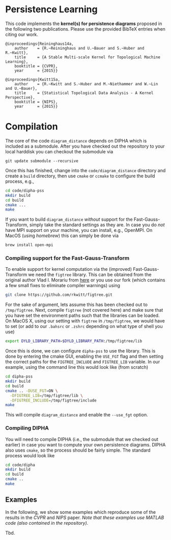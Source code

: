 # Persistence Learning

This code implements the **kernel(s) for persistence diagrams** proposed in the following
two publications. Please use the provided BibTeX entries when citing our work.

```
@inproceedings{Reininghaus14a,
    author    = {R.~Reininghaus and U.~Bauer and S.~Huber and R.~Kwitt},
    title     = {A Stable Multi-scale Kernel for Topological Machine Learning},
    booktitle = {CVPR},
    year      = {2015}}
```
```
@inproceedings{Kwitt15a,
    author    = {R.~Kwitt and S.~Huber and M.~Niethammer and W.~Lin and U.~Bauer},
    title     = {Statistical Topological Data Analysis - A Kernel Perspective},
    booktitle = {NIPS},
    year      = {2015}}
```

# Compilation

The core of the code ```diagram_distance``` depends on DIPHA which is included as
a submodule. After you have checked out the repository to your local harddisk
you can checkout the submodule via

```
git update submodule --recursive
```

Once this has finished, change into the ```code/diagram_distance``` directory
and create a ```build``` directory, then use ```cmake``` or ```ccmake``` to
configure the build process, e.g.,

```bash
cd code/dipha-pss
mkdir build
cd build
cmake ...
make
```

If you want to build ```diagram_distance``` *without* support for the
Fast-Gauss-Transform, simply take the standard settings as they are. In
case you do *not* have MPI support on your machine, you can install, e.g.,
OpenMPI. On MacOS (using *homebrew*) this can simply be done via

```bash
brew install open-mpi
```

### Compiling support for the Fast-Gauss-Transform

To enable support for kernel computation via the (improved) Fast-Gauss-Transform
we need the ```figtree``` library. This can be obtained from the original author
Vlad I. Morariu from [here](ttps://github.com/vmorariu/figtree) or you use our
fork (which contains a few small fixes to eliminate compiler warnings) using

```bash
git clone https://github.com/rkwitt/figtree.git
```

For the sake of argument, lets assume this has been checked out to ```/tmp/figtree```.
Next, compile ```figtree``` (not covered here) and make sure that you have set
the environment paths such that the libraries can be loaded. On MacOS X, using
our setting with ```figtree``` in ```/tmp/figtree```, we would have to set (or
add to our ```.bahsrc``` or ```.zshrc``` depending on what type of shell you
use)

```bash
export DYLD_LIBRARY_PATH=$DYLD_LIBRARY_PATH:/tmp/figtree/lib
```

Once this is done, we can
configure ```dipha-pss``` to use the library. This is done by entering the
cmake GUI, enabling the ```USE_FGT``` flag and then setting the correct paths
for the ```FIGTREE_INCLUDE``` and ```FIGTREE_LIB``` variable. In our example,
using the command line this would look like (from scratch)

```bash
cd dipha-pss
mkdir build
cd build
cmake .. -DUSE_FGT=ON \
  -DFIGTREE_LIB=/tmp/figtree/lib \
  -DFIGTREE_INCLUDE=/tmp/figtree/include
make
```

This will compile ```diagram_distance``` and enable the ```--use_fgt```
option.

### Compiling DIPHA

You will need to compile DIPHA (i.e., the submodule that we checked out
earlier) in case you want to compute your own persistence diagrams. DIPHA
also uses ```cmake```, so the process should be fairly simple. The
standard process would look like

```bash
cd code/dipha
mkdir build
cd build
cmake ..
make
```
## Examples

In the following, we show some examples which reproduce some of the results
in the *CVPR* and *NIPS* paper. *Note that these examples use MATLAB code
(also contained in the repository).*

Tbd.
